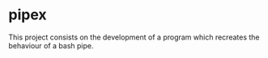 # pipex
This project consists on the development of a program which recreates the behaviour of a bash pipe.
